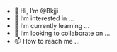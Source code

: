 - 👋 Hi, I’m @Bkjji
- 👀 I’m interested in ...
- 🌱 I’m currently learning ...
- 💞️ I’m looking to collaborate on ...
- 📫 How to reach me ...

<!---
Bkjji/Bkjji is a ✨ special ✨ repository because its `README.md` (this file) appears on your GitHub profile.
You can click the Preview link to take a look at your changes.
--->

